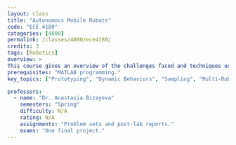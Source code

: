 ```yaml
---
layout: class
title: "Autonomous Mobile Robots"
code: "ECE 4180"
categories: [4000]
permalink: /classes/4000/ece4180/
credits: 3
tags: [Robotics]
overview: >
This course gives an overview of the challenges faced and techniques used for creating autonomous mobile robots. Topics include: sensing, localization, mapping, path planning, motion planning, obstacle and collision avoidance and multi-robot control. The course includes a lab portion in which students program the iRobot Create.
prerequisites: "MATLAB programming."
key_topics: ["Prototyping", "Dynamic Behaviors", "Sampling", "Multi-Robot Control"]

professors:
  - name: "Dr. Anastasia Bizayeva"
    semesters: "Spring"
    difficulty: N/A
    rating: N/A
    assignments: "Problem sets and post-lab reports."
    exams: "One final project."
---
```

